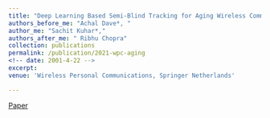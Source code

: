 ```yaml
---
title: "Deep Learning Based Semi-Blind Tracking for Aging Wireless Communication Channels"
authors_before_me: "Achal Dave*, "
author_me: "Sachit Kuhar*,"
authors_after_me: " Ribhu Chopra"
collection: publications
permalink: /publication/2021-wpc-aging
<!-- date: 2001-4-22 -->
excerpt: 
venue: 'Wireless Personal Communications, Springer Netherlands'

---
```

<!-- This paper is about the number 2. The number 3 is left for future work. -->

[Paper](https://dl.acm.org/doi/abs/10.1007/s11277-021-08354-x)

<!-- Recommended citation: Your Name, You. (2010). "Paper Title Number 2." <i>Journal 1</i>. 1(2). -->
